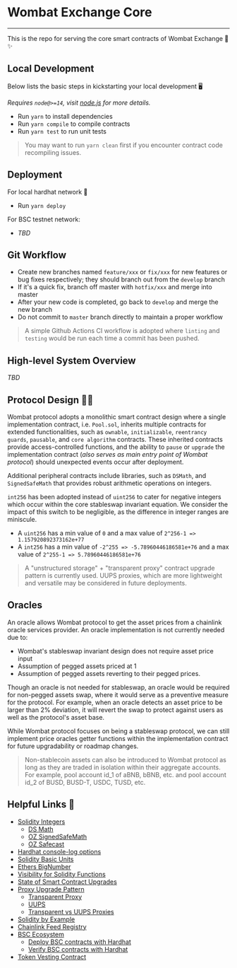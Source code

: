 # Wombat Exchange Core
------

This is the repo for serving the core smart contracts of Wombat Exchange 🚀 ✨

## Local Development

Below lists the basic steps in kickstarting your local development 🖥️

*Requires `node@>=14`, visit [node.js](https://nodejs.org/en/) for more details.*

- Run `yarn` to install dependencies
- Run `yarn compile` to compile contracts
- Run `yarn test` to run unit tests


> You may want to run `yarn clean` first if you encounter contract code recompiling issues.


## Deployment

For local hardhat network 🚁

- Run `yarn deploy`

For BSC testnet network:

- *TBD*

## Git Workflow

- Create new branches named `feature/xxx` or `fix/xxx` for new features or bug fixes respectively; they should branch out from the `develop` branch
- If it's a quick fix, branch off master with `hotfix/xxx` and merge into master
- After your new code is completed, go back to `develop` and merge the new branch
- Do not commit to `master` branch directly to maintain a proper workflow

> A simple Github Actions CI workflow is adopted where `linting` and `testing` would be run each time a commit has been pushed.

## High-level System Overview

*TBD*

## Protocol Design 👷‍♂️

Wombat protocol adopts a monolithic smart contract design where a single implementation contract, i.e. `Pool.sol`, inherits multiple contracts for extended functionalities, such as `ownable`, `initializable`, `reentrancy guards`, `pausable`, and `core algorithm` contracts. These inherited contracts provide access-controlled functions, and the ability to `pause` or `upgrade` the implementation contract (*also serves as main entry point of Wombat protocol*) should unexpected events occur after deployment.

Additional peripheral contracts include libraries, such as `DSMath`, and `SignedSafeMath` that provides robust arithmetic operations on integers.

`int256` has been adopted instead of `uint256` to cater for negative integers which occur within the core stableswap invariant equation. We consider the impact of this switch to be negligible, as the difference in integer ranges are miniscule. 
- A `uint256` has a min value of `0` and a max value of `2^256-1 => 1.157920892373162e+77` 
- A `int256` has a min value of `-2^255 => -5.78960446186581e+76` and a max value of `2^255-1 => 5.78960446186581e+76`

> A "unstructured storage" + "transparent proxy" contract upgrade pattern is currently used. UUPS proxies, which are more lightweight and versatile may be considered in future deployments.

## Oracles 

An oracle allows Wombat protocol to get the asset prices from a chainlink oracle services provider. An oracle implementation is not currently needed due to:
- Wombat's stableswap invariant design does not require asset price input
- Assumption of pegged assets priced at 1
- Assumption of pegged assets reverting to their pegged prices.

Though an oracle is not needed for stableswap, an oracle would be required for non-pegged assets swap, where it would serve as a preventive measure for the protocol. For example, when an oracle detects an asset price to be larger than 2% deviation, it will revert the swap to protect against users as well as the protocol's asset base.

While Wombat protocol focuses on being a stableswap protocol, we can still implement price oracles getter functions within the implementation contract for future upgradability or roadmap changes.

> Non-stablecoin assets can also be introduced to Wombat protocol as long as they are traded in isolation within their aggregate accounts. For example, pool account id_1 of aBNB, bBNB, etc. and pool account id_2 of BUSD, BUSD-T, USDC, TUSD, etc. 

## Helpful Links 🔗

* [Solidity Integers](https://docs.soliditylang.org/en/v0.8.9/types.html#integers)
  * [DS Math](https://github.com/dapphub/ds-math)
  * [OZ SignedSafeMath](https://github.com/OpenZeppelin/openzeppelin-contracts/blob/master/contracts/utils/math/SignedSafeMath.sol)
  * [OZ Safecast](https://github.com/OpenZeppelin/openzeppelin-contracts/blob/master/contracts/utils/math/SafeCast.sol)
* [Hardhat console-log options](https://hardhat.org/hardhat-network/reference/#console-log)
* [Solidity Basic Units](https://docs.soliditylang.org/en/latest/units-and-global-variables.html)
* [Ethers BigNumber](https://docs.ethers.io/v5/api/utils/bignumber/)
* [Visibility for Solidity Functions](https://docs.soliditylang.org/en/v0.8.9/contracts.html#visibility-and-getters)
* [State of Smart Contract Upgrades](https://blog.openzeppelin.com/the-state-of-smart-contract-upgrades/)
* [Proxy Upgrade Pattern](https://docs.openzeppelin.com/upgrades-plugins/1.x/proxies)
  * [Transparent Proxy](https://blog.openzeppelin.com/the-transparent-proxy-pattern/)
  * [UUPS](https://eips.ethereum.org/EIPS/eip-1822)
  * [Transparent vs UUPS Proxies](https://docs.openzeppelin.com/contracts/4.x/api/proxy#transparent-vs-uups)
* [Solidity by Example](https://solidity-by-example.org/)
* [Chainlink Feed Registry](https://docs.chain.link/docs/feed-registry/)
* [BSC Ecosystem](https://github.com/binance-chain/bsc-ecosystem)
  * [Deploy BSC contracts with Hardhat](https://docs.binance.org/smart-chain/developer/deploy/hardhat.html)
  * [Verify BSC contracts with Hardhat](https://docs.binance.org/smart-chain/developer/deploy/hardhat-verify.html)
* [Token Vesting Contract](https://docs.openzeppelin.com/contracts/2.x/api/drafts#TokenVesting)